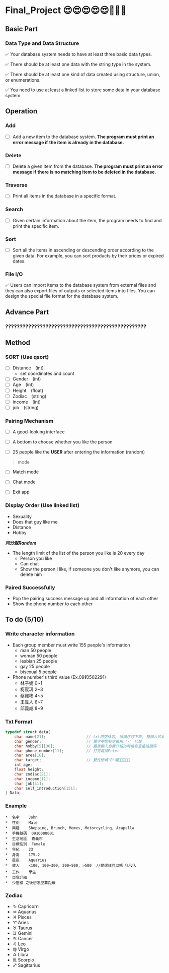 # Final_Project &#x1F60D;&#x1F60D;&#x1F60D;&#x1F60D;&#x1F60D;&#x1F4AF;&#x1F4AF;&#x1F4AF;

## Basic Part
### Data Type and Data Structure
&#x2705; Your database system needs to have at least three basic data types.

&#x2705; There should be at least one data with the string type in the system.

&#x2705; There should be at least one kind of data created using structure, union, or enumerations.

&#x2705; You need to use at least a linked list to store some data in your database system.

## Operation

### Add
- [ ] Add a new item to the database system. **The program must print an error message if**
**the item is already in the database.**
### Delete
- [ ] Delete a given item from the database. **The program must print an error message if**
**there is no matching item to be deleted in the database.**
### Traverse
- [ ] Print all items in the database in a specific format.
### Search
- [ ]  Given certain information about the item, the program needs to find and print the
specific item.
### Sort
- [ ] Sort all the items in ascending or descending order according to the given data. 
For example, you can sort products by their prices or expired dates.
### File I/O
&#x2705; Users can import items to the database system from external files and they can also export files of outputs or selected items into files. You can design the special file format for the database system.

## Advance Part
### ?????????????????????????????????????????????????

## Method

### SORT **(Use qsort)**
- [ ] Distance&emsp;(int)
  * set coordinates and count
- [ ] Gender&emsp;(int)
- [ ] Age&emsp;(int)
- [ ] Height&emsp;(float)
- [ ] Zodiac&emsp;(string)
- [ ] income&emsp;(int)
- [ ] job&emsp;(string)

### Pairing Mechanism
- [ ] A good-looking interface

- [ ] A bottom to choose whether you like the person

- [ ] 25 people like the **USER** after entering the information (random)

> mode

- [ ] Match mode

- [ ] Chat mode

- [ ] Exit app

### Display Order **(Use linked list)**
* Sexuality
* Does that guy like me
* Distance
* Hobby

**_同分就Random_**
* The length limit of the list of the person you like is 20 every day
  * Person you like
  * Can chat
  * Show the person I like, if someone you don't like anymore, you can delete him

### Paired Successfully
* Pop the pairing success message up and all information of each other
* Show the phone number to each other

## To do (5/10)

### Write character information
* Each group member must write 155 people's information
  * man 50 people
  * woman 50 people
  * lesbian 25 people
  * gay 25 people
  * bisexual 5 people
* Phone number's third value (Ex.09***1***0502291)
  * 林子婕 0~1
  * 柯宸瑀 2~3
  * 蔡維彬 4~5
  * 王昱人 6~7
  * 邱義咸 8~9

### Txt Format
```C
typedef struct data{
    char name[21];                  // txt用空格切, 照順序打下來, 整個人的資訊打完再換行
    char gender;                    // 單字中間有空格用 '-' 代替
    char hobby[5][36];              // 最後輸入自我介紹的時候有空格沒關係
    char phone_number[11];          // 打完再按Enter
    char area[16];
    char target;                    // 雙性戀填'B'喔🐉🐉🐉🐉🐉
    int age;
    float height;
    char zodiac[21];
    char income[11];
    char job[41];
    char self_introduction[151];
} Data;
```

### Example
```
*  名字	 John
*  性別	 Male
*  興趣	 Shopping, Brunch, Memes, Motorcycling, Acapella
*  手機號碼  0910000001
*  生活地區  嘉義市
*  目標性別  Female
*  年紀	 23
*  身高	 175.2
*  星座	 Aquarius
*  收入	 <100, 100~300, 300~500, >500  //變這樣可以嗎 🔍🔍🔍
*  工作	 學生
*  自我介紹
*  少座標 之後想怎麼算距離
```
### Zodiac
* &#x2651; Capricorn
* &#x2652; Aquarius
* &#x2653; Pisces
* &#x2648; Aries
* &#x2649; Taurus
* &#x264A; Gemini
* &#x264B; Cancer
* &#x264C; Leo
* &#x264D; Virgo
* &#x264E; Libra
* &#x264F; Scorpio
* &#x2650; Sagittarius